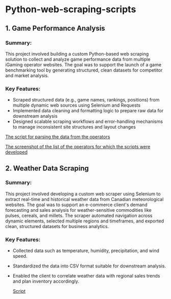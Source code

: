 # Python-web-scraping-scripts

## 1. Game Performance Analysis 
### Summary:
This project involved building a custom Python-based web scraping solution to collect and analyze game performance data from multiple iGaming operator websites. The goal was to support the launch of a game benchmarking tool by generating structured, clean datasets for competitor and market analysis.

### Key Features:
- Scraped structured data (e.g., game names, rankings, positions) from multiple dynamic web sources using Selenium and Requests
- Implemented data cleaning and formatting logic to prepare raw data for downstream analysis
- Designed scalable scraping workflows and error-handling mechanisms to manage inconsistent site structures and layout changes


[The script for parsing the data from the operators](https://github.com/Sanskruti1702/Python-web-scraping-scripts/blob/main/Game%20Performance%20Analysis/10cric.py)

[The screenshot of the list of the operators for which the scripts were developed](https://github.com/Sanskruti1702/Python-web-scraping-scripts/blob/main/Game%20Performance%20Analysis/Screenshot%202025-07-04%20040355.png)

## 2. Weather Data Scraping
### Summary:
This project involved developing a custom web scraper using Selenium to extract real-time and historical weather data from Canadian meteorological websites. The goal was to support an e-commerce client's demand forecasting and sales analysis for weather-sensitive commodities like pulses, cereals, and millets. The scraper automated navigation across dynamic elements, selected multiple regions and timeframes, and exported clean, structured datasets for business analytics.

### Key Features:
- Collected data such as temperature, humidity, precipitation, and wind speed.
- Standardized the data into CSV format suitable for downstream analysis.
- Enabled the client to correlate weather data with regional sales trends and plan inventory accordingly.

  [Script](https://github.com/Sanskruti1702/Python-web-scraping-scripts/blob/main/weather_data_canada.py)
